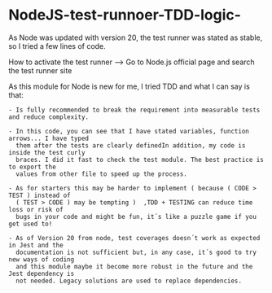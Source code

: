# NodeJS-test-runnoer-TDD-logic-
As Node was updated with version 20, the test runner was stated as stable, so I tried a few lines of code. 

How to activate the test runner --> Go to Node.js official page and search the test runner site

As this module for Node is new for me, I tried TDD and what I can say is that:

    - Is fully recommended to break the requirement into measurable tests and reduce complexity.
    
    - In this code, you can see that I have stated variables, function arrows... I have typed
      them after the tests are clearly definedIn addition, my code is inside the test curly 
      braces. I did it fast to check the test module. The best practice is to export the
      values from other file to speed up the process.
    
    - As for starters this may be harder to implement ( because ( CODE > TEST ) instead of 
      ( TEST > CODE ) may be tempting )  ,TDD + TESTING can reduce time loss or risk of
      bugs in your code and might be fun, it´s like a puzzle game if you get used to!
      
    - As of Version 20 from node, test coverages doesn´t work as expected in Jest and the 
      documentation is not sufficient but, in any case, it´s good to try new ways of coding
      and this module maybe it become more robust in the future and the Jest dependency is 
      not needed. Legacy solutions are used to replace dependencies.
